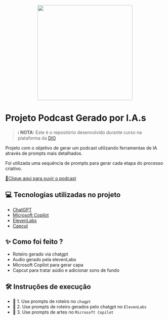 
<p align="center">
<img 
    src="./assets/capa.png"
    width="300"
/>
</p>


# Projeto Podcast Gerado por I.A.s


>ℹ️ **NOTA:** Este é o repositório desenvolvido durante curso  na plataforma da [DIO](https://dio.me)

Projeto com o objetivo de gerar um podcast utilizando ferramentas de IA através de prompts mais detalhados.

Foi utilizada uma sequência de prompts para gerar cada etapa do processo criativo.

[📕Clique aqui para ouvir o podcast](https://raw.githack.com/R0d-C/prompts_for_podcast/main/assets/index.html)

## 💻 Tecnologias utilizadas no projeto

- [ChatGPT](https://chat.openai.com/) 
- [Microsoft Copilot](https://copilot.microsoft.com/)
- [ElevenLabs](https://elevenlabs.io/)
- [Capcut](https://www.capcut.com/pt-br/)

## ✨ Como foi feito ?

- Roteiro gerado via chatgpt
- Audio gerado pela elevenLabs
- Microsoft Copilot para gerar capa
- Capcut para tratar aúdio e adicionar sons de fundo

## 🛠️ Instruções de execução

- 🤖 1. Use prompts de roteiro no `chagpt`
- 🤖 2. Use prompts de roteiro gerados pelo chatgpt no  `ElevenLabs`
- 🤖 3. Use prompts de artes no `Microsoft Copilot`
